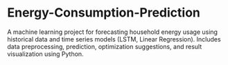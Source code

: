 # Energy-Consumption-Prediction
A machine learning project for forecasting household energy usage using historical data and time series models (LSTM, Linear Regression). Includes data preprocessing, prediction, optimization suggestions, and result visualization using Python.
